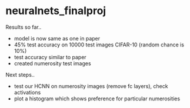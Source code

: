 # neuralnets_finalproj

Results so far..

- model is now same as one in paper
- 45% test accuracy on 10000 test images CIFAR-10 (random chance is 10%)
- test accuracy similar to paper
- created numerosity test images

Next steps..
- test our HCNN on numerosity images (remove fc layers), check activations
- plot a histogram which shows preference for particular numerosities
